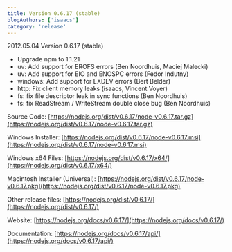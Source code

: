 ```yaml
---
title: Version 0.6.17 (stable)
blogAuthors: ['isaacs']
category: 'release'
---
```


2012.05.04 Version 0.6.17 (stable)

* Upgrade npm to 1.1.21
* uv: Add support for EROFS errors (Ben Noordhuis, Maciej Małecki)
* uv: Add support for EIO and ENOSPC errors (Fedor Indutny)
* windows: Add support for EXDEV errors (Bert Belder)
* http: Fix client memory leaks (isaacs, Vincent Voyer)
* fs: fix file descriptor leak in sync functions (Ben Noordhuis)
* fs: fix ReadStream / WriteStream double close bug (Ben Noordhuis)

Source Code: [https://nodejs.org/dist/v0.6.17/node-v0.6.17.tar.gz](https://nodejs.org/dist/v0.6.17/node-v0.6.17.tar.gz)

Windows Installer: [https://nodejs.org/dist/v0.6.17/node-v0.6.17.msi](https://nodejs.org/dist/v0.6.17/node-v0.6.17.msi)

Windows x64 Files: [https://nodejs.org/dist/v0.6.17/x64/](https://nodejs.org/dist/v0.6.17/x64/)

Macintosh Installer (Universal): [https://nodejs.org/dist/v0.6.17/node-v0.6.17.pkg](https://nodejs.org/dist/v0.6.17/node-v0.6.17.pkg)

Other release files: [https://nodejs.org/dist/v0.6.17/](https://nodejs.org/dist/v0.6.17/)

Website: [https://nodejs.org/docs/v0.6.17/](https://nodejs.org/docs/v0.6.17/)

Documentation: [https://nodejs.org/docs/v0.6.17/api/](https://nodejs.org/docs/v0.6.17/api/)
